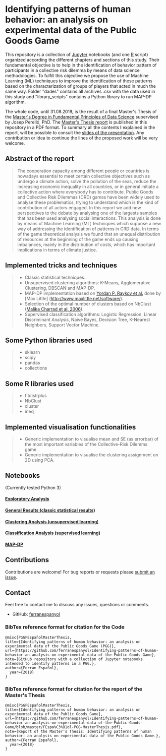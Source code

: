 # Identifying patterns of human behavior: an analysis on experimental data of the Public Goods Game

This repository is a collection of [Jupyter](https://jupyter.org/) notebooks (and one [R](https://www.r-project.org/) script) organized according the different chapters and sections of this study. Their fundamental objective is to help in the identification of behavior pattern of participants in a collective risk dilemma by means of data science methodologies. To fulfill this objective we propose the use of Machine Learning (ML) techniques to improve the identification of these patterns based on the characterization of groups of players that acted in much the same way. Folder "dades" contains all archives .csv with the data used in this study and "library_scripts" contains a Python library to run MAP-DP algorithm. 

The whole code, until 31.08.2018, is the result of a final Master's Thesis of the [Master's Degree in Fundamental Principles of Data Science](http://www.ub.edu/estudis/en/mastersuniversitaris/cienciadades/introduction) supervised by Josep Perelló, PhD. The [Master's Thesis report](https://github.com/ferranespanyol/Identifying-patterns-of-human-behavior-an-analysis-on-experimental-data-of-the-Public-Goods-Game/blob/master/FEspa%C3%B1ol-PGG-MasterThesis.pdf) is published in this repository in a PDF format. To summary all the contents I explained in the report, will be possible to consult the [slides of the presentation](). Any contribution or idea to continue the lines of the proposed work will be very welcome.

## Abstract of the report

> The cooperation capacity among different people or countries is nowadays essential to meet certain collective objectives such as undergo a climate action, solve the pollution of the seas, reduce the increasing economic inequality in all countries, or in general initiate a collective action where everybody has to contribute. Public Goods and Collective Risk Dilemmas (CRD) games have been widely used to analyse these problematics, trying to understand which is the kind of contribution of all actors engaged. In this report we add new perspectives to the debate by analysing one of the largests samples that has been used analysing social interactions. This analysis is done by means of Machine Learning (ML) techniques which suppose a new way of addressing the identification of patterns in CRD data. In terms of the game theoretical analysis we found that an unequal distribution of resources at the beginning of the game ends up causing imbalances, mainly in the distribution of costs, which has important implications in terms of climate justice.


## Implemented tricks and techniques

> - Classic statistical techniques. 
> - Unsupervised clustering algorithms: K-Means, Agglomerative Clustering, DBSCAN and MAP-DP.
> - MAP-DP implementation based on [Yordan P. Raykov et al.](http://journals.plos.org/plosone/article/file?id=10.1371/journal.pone.0162259&type=printable) done by [Max Little] (http://www.maxlittle.net/software/).
> - Selection of the optimal number of clusters based on NbClust ([Malika Charrad et al. 2006](https://www.researchgate.net/publication/275463140_Determining_the_number_of_clusters_using_NbClust_package)).
> - Supervised classification algorithms: Logistic Regression, Linear Discriminant Analysis, Naive Bayes, Decision Tree, K-Nearest Neighbors, Support Vector Machine.

## Some Python libraries used

> - sklearn
> - scipy
> - pandas
> - collections

## Some R libraries used

> - fitdistrplus
> - NbClust
> - cluster
> - ineq

## Implemented visualisation functionalities

> - Generic implementation to visualise mean and SE (as errorbar) of the most important variables of the Collective-Risk Dilemma game.
> - Generic implementation to visualise the clustering assignment on 2D using PCA.


## Notebooks
(Currently tested Python 3)

#### [Exploratory Analysis](https://github.com/ferranespanyol/Identifying-patterns-of-human-behavior-an-analysis-on-experimental-data-of-the-Public-Goods-Game/blob/master/TFM%20-%20Exploratory%20Analysis.ipynb)

#### [General Results (classic statistical results)](https://github.com/ferranespanyol/Identifying-patterns-of-human-behavior-an-analysis-on-experimental-data-of-the-Public-Goods-Game/blob/master/TFM%20-%20General%20Results.ipynb)

#### [Clustering Analysis (unsupervised learning)](https://github.com/ferranespanyol/Identifying-patterns-of-human-behavior-an-analysis-on-experimental-data-of-the-Public-Goods-Game/blob/master/TFM%20-%20Cluster%20Analysis.ipynb)

#### [Classification Analysis (supervised learning)](https://github.com/ferranespanyol/Identifying-patterns-of-human-behavior-an-analysis-on-experimental-data-of-the-Public-Goods-Game/blob/master/TFM%20-%20Classification%20Analysis.ipynb) 

#### [MAP-DP](https://github.com/ferranespanyol/Identifying-patterns-of-human-behavior-an-analysis-on-experimental-data-of-the-Public-Goods-Game/blob/master/MAP-DP.ipynb) 



## Contributions

Contributions are welcome!  For bug reports or requests please [submit an issue](https://github.com/ferranespanyol/Identifying-patterns-of-human-behavior-an-analysis-on-experimental-data-of-the-Public-Goods-Game/issues).

## Contact  

Feel free to contact me to discuss any issues, questions or comments.

* GitHub: [ferranespanyol](https://github.com/ferranespanyol)


### BibTex reference format for citation for the Code
```
@misc{PGGFEspañolMasterThesis,
title={Identifying patterns of human behavior: an analysis on experimental data of the Public Goods Game (PGG)},
url={https://github.com/ferranespanyol/Identifying-patterns-of-human-behavior-an-analysis-on-experimental-data-of-the-Public-Goods-Game},
note={GitHub repository with a collection of Jupyter notebooks intended to identify patterns in a PGG.},
author={Ferran Español},
  year={2018}
}
```
### BibTex reference format for citation for the report of the Master's Thesis

```
@misc{PGGFEspañolMasterThesis,
title={Identifying patterns of human behavior: an analysis on experimental data of the Public Goods Game},
url={https://github.com/ferranespanyol/Identifying-patterns-of-human-behavior-an-analysis-on-experimental-data-of-the-Public-Goods-Game/blob/master/FEspa%C3%B1ol-PGG-MasterThesis.pdf},
note={Report of the Master's Thesis: Identifying patterns of human behavior: an analysis on experimental data of the Public Goods Game.},
author={Ferran Español},
  year={2018}
}
```

